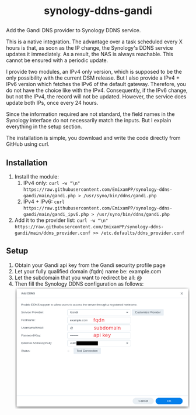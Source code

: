 # <p align=center>synology-ddns-gandi</p>
Add the Gandi DNS provider to Synology DDNS service. 

This is a native integration. The advantage over a task scheduled every X hours is that, as soon as the IP change, the Synology's DDNS service updates it immediately. As a result, the NAS is always reachable. This cannot be ensured with a periodic update.

I provide two modules, an IPv4 only version, which is supposed to be the only possibility with the current DSM release. But I also provide a IPv4 + IPv6 version which fetches the IPv6 of the default gateway. Therefore, you do not have the choice like with the IPv4. Consequently, if the IPv6 change, but not the IPv4, the record will not be updated. However, the service does update both IPs, once every 24 hours.

Since the information required are not standard, the field names in the Synology interface do not necessarily match the inputs. But I explain everything in the setup section. 

The installation is simple, you download and write the code directly from GitHub using curl.

## Installation
1. Install the module: 
   1. IPv4 only: `curl -w "\n" https://raw.githubusercontent.com/EmixamPP/synology-ddns-gandi/main/gandi.php > /usr/syno/bin/ddns/gandi.php`
   2. IPv4 + IPv6: `curl https://raw.githubusercontent.com/EmixamPP/synology-ddns-gandi/main/gandi_ipv6.php > /usr/syno/bin/ddns/gandi.php`
2. Add it to the provider list: `curl -w "\n" https://raw.githubusercontent.com/EmixamPP/synology-ddns-gandi/main/ddns_provider.conf >> /etc.defaults/ddns_provider.conf`

## Setup
1. Obtain your Gandi api key from the Gandi security profile page
2. Let your fully qualified domain (fqdn) name be: example.com 
3. Let the subdomain that you want to redirect be all: @
4. Then fill the Synology DDNS configuration as follows:
      ![](.github/screenshots/example.png)
